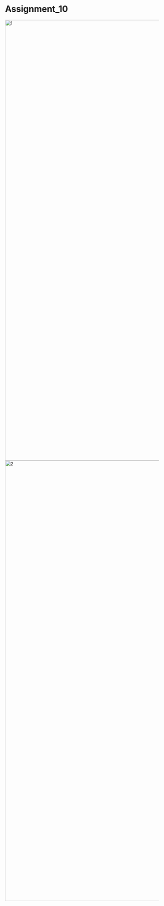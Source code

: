# Assignment_10

<img width="1440" alt="1" src="https://user-images.githubusercontent.com/106062758/171586040-1bdf92dd-485f-4eb9-bf17-02d7e90ddc7c.png">
<img width="1440" alt="2" src="https://user-images.githubusercontent.com/106062758/171586080-7ec0ebbe-cbb1-4730-854f-90c9f8dd9f6b.png">
